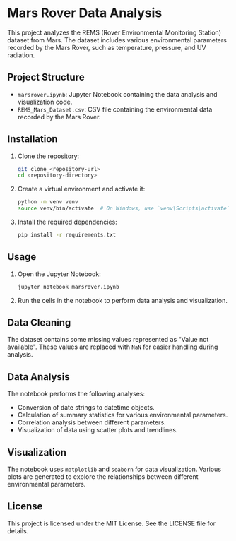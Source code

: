# Mars Rover Data Analysis

This project analyzes the REMS (Rover Environmental Monitoring Station) dataset from Mars. The dataset includes various environmental parameters recorded by the Mars Rover, such as temperature, pressure, and UV radiation.

## Project Structure

- `marsrover.ipynb`: Jupyter Notebook containing the data analysis and visualization code.
- `REMS_Mars_Dataset.csv`: CSV file containing the environmental data recorded by the Mars Rover.

## Installation

1. Clone the repository:
    ```sh
    git clone <repository-url>
    cd <repository-directory>
    ```

2. Create a virtual environment and activate it:
    ```sh
    python -m venv venv
    source venv/bin/activate  # On Windows, use `venv\Scripts\activate`
    ```

3. Install the required dependencies:
    ```sh
    pip install -r requirements.txt
    ```

## Usage

1. Open the Jupyter Notebook:
    ```sh
    jupyter notebook marsrover.ipynb
    ```

2. Run the cells in the notebook to perform data analysis and visualization.

## Data Cleaning

The dataset contains some missing values represented as "Value not available". These values are replaced with `NaN` for easier handling during analysis.

## Data Analysis

The notebook performs the following analyses:
- Conversion of date strings to datetime objects.
- Calculation of summary statistics for various environmental parameters.
- Correlation analysis between different parameters.
- Visualization of data using scatter plots and trendlines.

## Visualization

The notebook uses `matplotlib` and `seaborn` for data visualization. Various plots are generated to explore the relationships between different environmental parameters.

## License

This project is licensed under the MIT License. See the LICENSE file for details.
